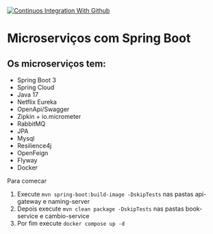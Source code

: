 [![Continuos Integration With Github](https://github.com/herlandio/microservicos-springboot/actions/workflows/docker-publish.yml/badge.svg)](https://github.com/herlandio/microservicos-springboot/actions/workflows/docker-publish.yml)

# Microserviços com Spring Boot

## Os microserviços tem:

- Spring Boot 3
- Spring Cloud
- Java 17
- Netflix Eureka
- OpenApi/Swagger
- Zipkin + io.micrometer
- RabbitMQ
- JPA
- Mysql
- Resilience4j
- OpenFeign
- Flyway
- Docker

Para comecar

1. Execute `mvn spring-boot:build-image -DskipTests` nas pastas api-gateway e naming-server
2. Depois execute `mvn clean package -DskipTests` nas pastas book-service e cambio-service
3. Por fim execute `docker compose up -d`
